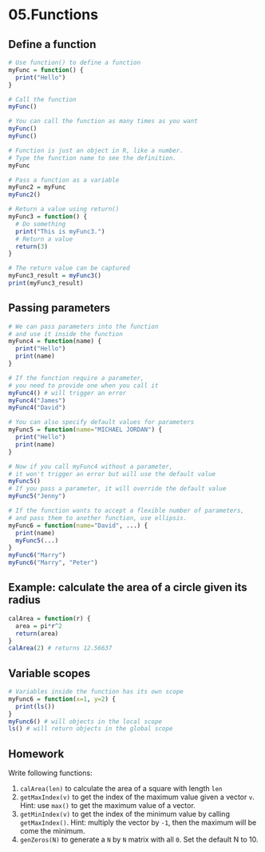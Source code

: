 <h1>05.Functions</h1>

<h2>Define a function</h2>

```r
# Use function() to define a function
myFunc = function() {
  print("Hello")
}

# Call the function
myFunc()

# You can call the function as many times as you want
myFunc()
myFunc()

# Function is just an object in R, like a number.
# Type the function name to see the definition.
myFunc

# Pass a function as a variable
myFunc2 = myFunc
myFunc2()

# Return a value using return()
myFunc3 = function() {
  # Do something
  print("This is myFunc3.")
  # Return a value
  return(3)
}

# The return value can be captured
myFunc3_result = myFunc3()
print(myFunc3_result)
```

<h2>Passing parameters</h2>

```r
# We can pass parameters into the function
# and use it inside the function
myFunc4 = function(name) {
  print("Hello")
  print(name)
}

# If the function require a parameter, 
# you need to provide one when you call it
myFunc4() # will trigger an error
myFunc4("James")
myFunc4("David")

# You can also specify default values for parameters
myFunc5 = function(name="MICHAEL JORDAN") {
  print("Hello")
  print(name)
}

# Now if you call myFunc4 without a parameter,
# it won't trigger an error but will use the default value
myFunc5()
# If you pass a parameter, it will override the default value
myFunc5("Jenny")

# If the function wants to accept a flexible number of parameters,
# and pass them to another function, use ellipsis.
myFunc6 = function(name="David", ...) {
  print(name)
  myFunc5(...)
}
myFunc6("Marry")
myFunc6("Marry", "Peter")


```

<h2>Example: calculate the area of a circle given its radius</h2>

```r
calArea = function(r) {
  area = pi*r^2
  return(area)
}
calArea(2) # returns 12.56637
```

<h2>Variable scopes</h2>

```r
# Variables inside the function has its own scope
myFunc6 = function(x=1, y=2) {
  print(ls())
}
myFunc6() # will objects in the local scope
ls() # will return objects in the global scope
```

<h2>Homework</h2>
<p>Write following functions: </p>
<ol>
  <li><code>calArea(len)</code> to calculate the area of a square with length <code>len</code></li>
  <li><code>getMaxIndex(v)</code> to get the index of the maximum value given a vector <code>v</code>. Hint: use <code>max()</code> to get the maximum value of a vector.</li>
  <li><code>getMinIndex(v)</code> to get the index of the minimum value by calling <code>getMaxIndex()</code>. Hint: multiply the vector by <code>-1</code>, then the maximum will be come the minimum.</li>
  <li><code>genZeros(N)</code> to generate a <code>N</code> by <code>N</code> matrix with all <code>0</code>. Set the default N to 10.</li>
</ol>
